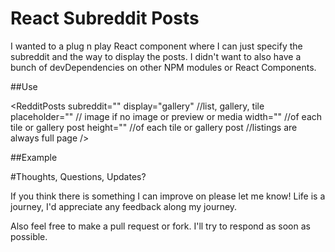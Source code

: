 # React Subreddit Posts

I wanted to a plug n play React component where I can just specify the subreddit and the way to display the posts.
I didn't want to also have a bunch of devDependencies on other NPM modules or React Components.


##Use

<RedditPosts
  subreddit=""
  display="gallery"  //list, gallery, tile
  placeholder="" // image if no image or preview or media
  width="" //of each tile or gallery post
  height="" //of each tile or gallery post
  //listings are always full page
  />


##Example

<RedditPosts
  subreddit="aww"
  display="tile"  
  placeholder="some_link_image_url_OR_image_path"
  width="250px"
  height="250px"
  />


#Thoughts, Questions, Updates?

If you think there is something I can improve on please let me know!
Life is a journey, I'd appreciate any feedback along my journey.

Also feel free to make a pull request or fork. I'll try to respond as soon as possible.
